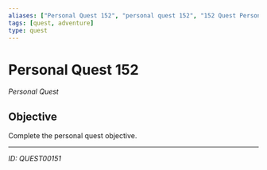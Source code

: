 ```yaml
---
aliases: ["Personal Quest 152", "personal quest 152", "152 Quest Personal"]
tags: [quest, adventure]
type: quest
---
```


# Personal Quest 152

*Personal Quest*

## Objective
Complete the personal quest objective.

---
*ID: QUEST00151*
